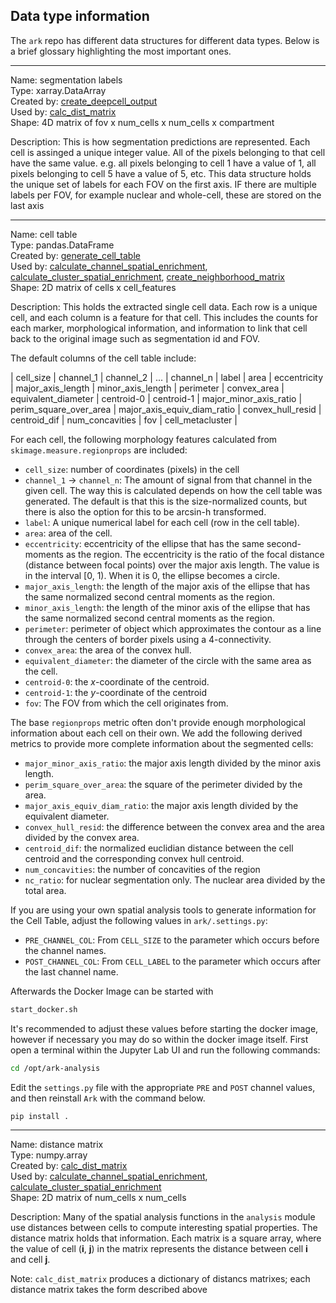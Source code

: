 ## Data type information

The `ark` repo has different data structures for different data types. Below is a brief glossary highlighting the most important ones. 

---

Name: segmentation labels  
Type: xarray.DataArray  
Created by: [create_deepcell_output](https://ark-analysis.readthedocs.io/en/latest/_markdown/ark.utils.html#ark.utils.deepcell_service_utils.create_deepcell_output)  
Used by: [calc_dist_matrix](https://ark-analysis.readthedocs.io/en/latest/_markdown/ark.utils.html#ark.utils.spatial_analysis_utils.calc_dist_matrix)  
Shape: 4D matrix of fov x num_cells x num_cells x compartment  

Description: This is how segmentation predictions are represented. Each cell is assinged a unique integer value. All of the pixels belonging to that cell have the same value. e.g. all pixels belonging to cell 1 have a value of 1, all pixels belonging to cell 5 have a value of 5, etc. This data structure holds the unique set of labels for each FOV on the first axis. IF there are multiple labels per FOV, for example nuclear and whole-cell, these are stored on the last axis

---

Name: cell table  
Type: pandas.DataFrame  
Created by: [generate_cell_table](https://ark-analysis.readthedocs.io/en/latest/_markdown/ark.segmentation.html#ark.segmentation.marker_quantification.generate_cell_table)   
Used by: [calculate_channel_spatial_enrichment](https://ark-analysis.readthedocs.io/en/latest/_markdown/ark.analysis.html#ark.analysis.spatial_analysis.calculate_channel_spatial_enrichment), [calculate_cluster_spatial_enrichment](https://ark-analysis.readthedocs.io/en/latest/_markdown/ark.analysis.html#ark.analysis.spatial_analysis.calculate_channel_spatial_enrichment),
[create_neighborhood_matrix](https://ark-analysis.readthedocs.io/en/latest/_markdown/ark.segmentation.html#ark.segmentation.marker_quantification.generate_cell_data)  
Shape: 2D matrix of cells x cell_features  

Description: This holds the extracted single cell data. Each row is a unique cell, and each column is a feature for that cell. This includes the counts for each marker, morphological information, and information to link that cell back to the original image such as segmentation id and FOV.  


The default columns of the cell table include:

| cell_size | channel_1 | channel_2 | ... | channel_n | label | area | eccentricity | major_axis_length | minor_axis_length | perimeter | convex_area | equivalent_diameter | centroid-0 | centroid-1 | major_minor_axis_ratio | perim_square_over_area | major_axis_equiv_diam_ratio | convex_hull_resid | centroid_dif | num_concavities | fov | cell_metacluster |


For each cell, the following morphology features calculated from `skimage.measure.regionprops` are included:
* `cell_size`: number of coordinates (pixels) in the cell
* `channel_1` -> `channel_n`: The amount of signal from that channel in the given cell. The way this is calculated depends on how the cell table was generated. The default is that this is the size-normalized counts, but there is also the option for this to be arcsin-h transformed. 
* `label`: A unique numerical label for each cell (row in the cell table). 
* `area`: area of the cell. 
* `eccentricity`: eccentricity of the ellipse that has the same second-moments as the region. The eccentricity is the ratio of the focal distance (distance between focal points) over the major axis length. The value is in the interval [0, 1). When it is 0, the ellipse becomes a circle. 
* `major_axis_length`: the length of the major axis of the ellipse that has the same normalized second central moments as the region. 
* `minor_axis_length`: the length of the minor axis of the ellipse that has the same normalized second central moments as the region. 
* `perimeter`: perimeter of object which approximates the contour as a line through the centers of border pixels using a 4-connectivity. 
* `convex_area`: the area of the convex hull. 
* `equivalent_diameter`: the diameter of the circle with the same area as the cell. 
* `centroid-0`: the $x$-coordinate of the centroid. 
* `centroid-1`: the $y$-coordinate of the centroid 
* `fov`: The FOV from which the cell originates from. 

The base `regionprops` metric often don't provide enough morphological information about each cell on their own. We add the following derived metrics to provide more complete information about the segmented cells:
* `major_minor_axis_ratio`: the major axis length divided by the minor axis length. 
* `perim_square_over_area`: the square of the perimeter divided by the area. 
* `major_axis_equiv_diam_ratio`: the major axis length divided by the equivalent diameter. 
* `convex_hull_resid`: the difference between the convex area and the area divided by the convex area. 
* `centroid_dif`: the normalized euclidian distance between the cell centroid and the corresponding convex hull centroid. 
* `num_concavities`: the number of concavities of the region 
* `nc_ratio`: for nuclear segmentation only. The nuclear area divided by the total area. 

If you are using your own spatial analysis tools to generate information for the Cell Table, adjust the following values in `ark/.settings.py`:
* `PRE_CHANNEL_COL`: From `CELL_SIZE` to the parameter which occurs before the channel names.
* `POST_CHANNEL_COL`: From `CELL_LABEL` to the parameter which occurs after the last channel name.

Afterwards the Docker Image can be started with 
```sh
start_docker.sh
```

It's recommended to adjust these values before starting the docker image, however if necessary you may do so within the docker image itself. First open a terminal within the Jupyter Lab UI and run the following commands:
```sh 
cd /opt/ark-analysis
```

Edit the `settings.py` file with the appropriate `PRE` and `POST` channel values, and then reinstall `Ark` with the command below.

```sh
pip install .
```

---

Name: distance matrix  
Type: numpy.array  
Created by: [calc_dist_matrix](https://ark-analysis.readthedocs.io/en/latest/_markdown/ark.utils.html#ark.utils.spatial_analysis_utils.calc_dist_matrix)   
Used by: [calculate_channel_spatial_enrichment](https://ark-analysis.readthedocs.io/en/latest/_markdown/ark.analysis.html#ark.analysis.spatial_analysis.calculate_channel_spatial_enrichment), [calculate_cluster_spatial_enrichment](https://ark-analysis.readthedocs.io/en/latest/_markdown/ark.analysis.html#ark.analysis.spatial_analysis.calculate_channel_spatial_enrichment)  
Shape: 2D matrix of num_cells x num_cells  

Description: Many of the spatial analysis functions in the `analysis` module use distances between cells to compute interesting spatial properties. The distance matrix holds that information. Each matrix is a square array, where the value of cell (**i**, **j**) in the matrix represents the distance between cell **i** and cell **j**.  

Note: `calc_dist_matrix` produces a dictionary of distancs matrixes; each distance matrix takes the form described above

